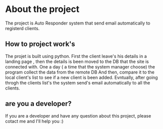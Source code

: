 # About the project
  The project is Auto Responder system that send email automatically to registerd clients.

## How to project work's 
  The projet is built using python.
  First the client leave's his details in a landing page , then the details is been moved to the DB that the site is connected with. 
  One a day ( a time that the system manager choose) the program collect the data from the remote DB
  And then, compare it to the local client's list to see if a new client is been added. 
  Evntually, after going throgh the clients list's the system send's email automatically to all the clients. 
  
## are you a developer? 
  If you are a developer and have any question about this project, please cotact me and I'll help you :) 
  
  

